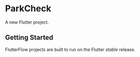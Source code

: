 # ParkCheck

A new Flutter project.

## Getting Started

FlutterFlow projects are built to run on the Flutter _stable_ release.
